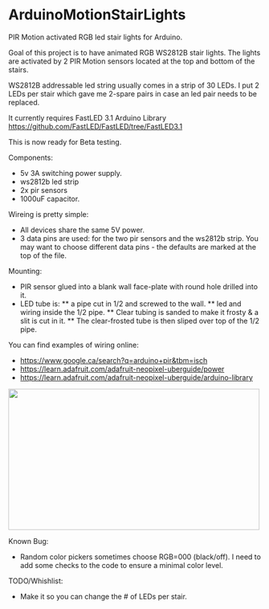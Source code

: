 # ArduinoMotionStairLights
PIR Motion activated RGB led stair lights for Arduino.

Goal of this project is to have animated RGB WS2812B stair lights.  The lights are activated by 2 PIR Motion sensors located at the top and bottom of the stairs.

WS2812B addressable led string usually comes in a strip of 30 LEDs.  I put 2 LEDs per stair which gave me 2-spare pairs in case an led pair needs to be replaced.

It currently requires FastLED 3.1 Arduino Library
https://github.com/FastLED/FastLED/tree/FastLED3.1

This is now ready for Beta testing.


Components:
* 5v 3A switching power supply.
* ws2812b led strip
* 2x pir sensors
* 1000uF capacitor.

Wireing is pretty simple:
* All devices share the same 5V power.
* 3 data pins are used: for the two pir sensors and the ws2812b strip. You may want to choose different data pins - the defaults are marked at the top of the file.

Mounting:
* PIR sensor glued into a blank wall face-plate with round hole drilled into it.
* LED tube is:
** a pipe cut in 1/2 and screwed to the wall. 
** led and wiring inside the 1/2 pipe.
** Clear tubing is sanded to make it frosty & a slit is cut in it.
** The clear-frosted tube is then sliped over top of the 1/2 pipe.

You can find examples of wiring online:
* https://www.google.ca/search?q=arduino+pir&tbm=isch
* https://learn.adafruit.com/adafruit-neopixel-uberguide/power
* https://learn.adafruit.com/adafruit-neopixel-uberguide/arduino-library


<a href="https://vimeo.com/135328344" target="_blank" ><img src="https://i.vimeocdn.com/video/529290528.webp?mw=500&mh=281" width="500" height="281" /></a>

Known Bug:
* Random color pickers sometimes choose RGB=000 (black/off).  I need to add some checks to the code to ensure a minimal color level.


TODO/Whishlist:
* Make it so you can change the # of LEDs per stair.

